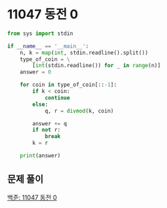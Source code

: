 # 11047 동전 0

```python
from sys import stdin

if __name__ == '__main__':
    n, k = map(int, stdin.readline().split())
    type_of_coin = \
        [int(stdin.readline()) for _ in range(n)]
    answer = 0

    for coin in type_of_coin[::-1]:
        if k < coin:
            continue
        else:
            q, r = divmod(k, coin)

        answer += q
        if not r:
            break
        k = r

    print(answer)
```



## 문제 풀이

[백준: 11047 동전 0](https://dirmathfl.tistory.com/216)

